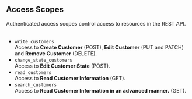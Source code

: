 <div>
  <h2>Access Scopes</h2>
  Authenticated access scopes control access to resources in the REST API.<br><br>
</div>

<ul>
	<li><code>write_customers</code><br/>
	Access to <b>Create Customer</b> (POST), <b>Edit Customer</b> (PUT and PATCH) and <b>Remove Customer</b> (DELETE).</li>
	<li><code>change_state_customers</code><br/>
	Access to <b>Edit Customer State</b> (POST).</li>
	<li><code>read_customers</code><br/>
	Access to <b>Read Customer Information</b> (GET).</li>
	<li><code>search_customers</code><br/>
	Access to <b>Read Customer Information in an advanced manner.</b> (GET).</li>
<ul>